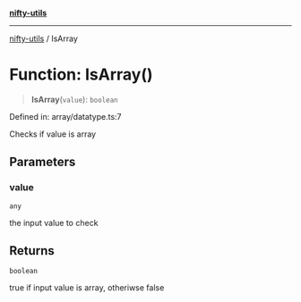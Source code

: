 [**nifty-utils**](../README.md)

***

[nifty-utils](../globals.md) / IsArray

# Function: IsArray()

> **IsArray**(`value`): `boolean`

Defined in: array/datatype.ts:7

Checks if value is array

## Parameters

### value

`any`

the input value to check

## Returns

`boolean`

true if input value is array, otheriwse false
